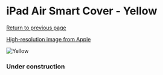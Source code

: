 # iPad Air Smart Cover - Yellow

[Return to previous page](/ipad_air)

[High-resolution image from Apple](https://store.storeimages.cdn-apple.com/8756/as-images.apple.com/is/MF057?wid=4500&hei=4500&fmt=png)

<div style="width: 384px"><img src="/everypreview/MF057.png" alt="Yellow"></div>

### Under construction
